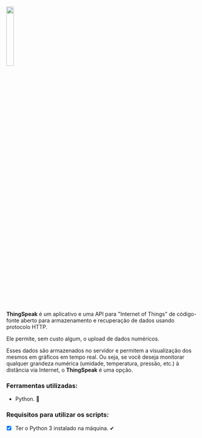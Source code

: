 <h1><img src = "https://i.imgur.com/opNdQU9.png" width="20%"/></h1>

<strong>ThingSpeak</strong> é um aplicativo e uma API para "Internet of Things" de código-fonte aberto para armazenamento e recuperação de dados usando protocolo HTTP.

Ele permite, sem custo algum, o upload de dados numéricos. 

Esses dados são armazenados no servidor e permitem a visualização dos mesmos em gráficos em tempo real. Ou seja, se você deseja monitorar qualquer grandeza numérica (umidade, temperatura, pressão, etc.) à distância via Internet, o <strong>ThingSpeak</strong> é uma opção.

### Ferramentas utilizadas:
- Python. 🐍

### Requisitos para utilizar os scripts:
- [x] Ter o Python 3 instalado na máquina. ✔